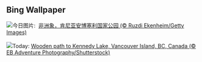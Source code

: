 ## Bing Wallpaper
![](https://www.bing.com/th?id=OHR.ElephantsAmboseli_ZH-CN7596989061_UHD.jpg&w=1000)今日图片: &nbsp;[非洲象，肯尼亚安博塞利国家公园 (© Ruzdi Ekenheim/Getty Images)](https://www.bing.com/th?id=OHR.ElephantsAmboseli_ZH-CN7596989061_UHD.jpg)
<br><br/>
![](https://www.bing.com/th?id=OHR.TofinoVancouver_EN-US1466348668_UHD.jpg&w=1000)Today: [Wooden path to Kennedy Lake, Vancouver Island, BC, Canada (© EB Adventure Photography/Shutterstock)](https://www.bing.com/th?id=OHR.TofinoVancouver_EN-US1466348668_UHD.jpg)
<br><br/>
